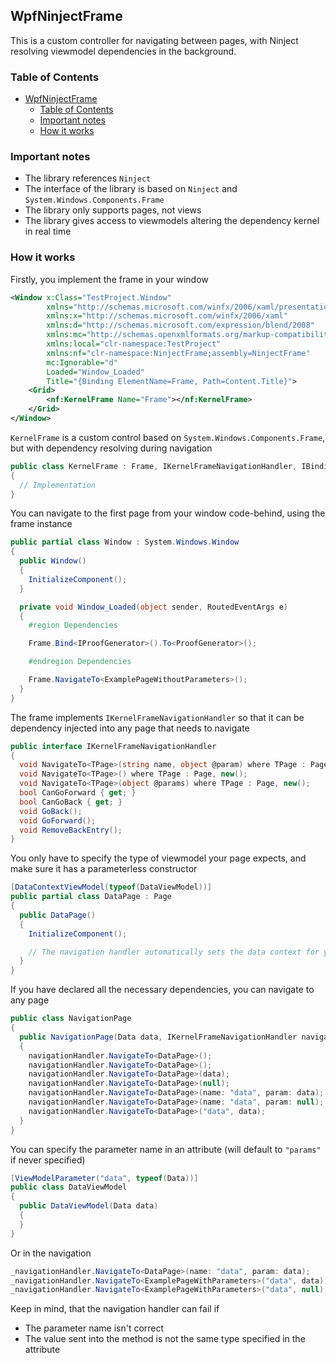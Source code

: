 ## WpfNinjectFrame

This is a custom controller for navigating between pages, with Ninject resolving viewmodel dependencies in the background.

### Table of Contents
- [WpfNinjectFrame](#wpfninjectframe)
  - [Table of Contents](#table-of-contents)
  - [Important notes](#important-notes)
  - [How it works](#how-it-works)

### Important notes

- The library references `Ninject`
- The interface of the library is based on `Ninject` and `System.Windows.Components.Frame`
- The library only supports pages, not views
- The library gives access to viewmodels altering the dependency kernel in real time

### How it works

Firstly, you implement the frame in your window

```xml
<Window x:Class="TestProject.Window"
        xmlns="http://schemas.microsoft.com/winfx/2006/xaml/presentation"
        xmlns:x="http://schemas.microsoft.com/winfx/2006/xaml"
        xmlns:d="http://schemas.microsoft.com/expression/blend/2008"
        xmlns:mc="http://schemas.openxmlformats.org/markup-compatibility/2006"
        xmlns:local="clr-namespace:TestProject"
        xmlns:nf="clr-namespace:NinjectFrame;assembly=NinjectFrame"
        mc:Ignorable="d"
        Loaded="Window_Loaded"
        Title="{Binding ElementName=Frame, Path=Content.Title}">
	<Grid>
		<nf:KernelFrame Name="Frame"></nf:KernelFrame>
	</Grid>
</Window>
```

`KernelFrame` is a custom control based on `System.Windows.Components.Frame`, but with dependency resolving during navigation

```cs
public class KernelFrame : Frame, IKernelFrameNavigationHandler, IBindingRoot
{
  // Implementation
}
```

You can navigate to the first page from your window code-behind, using the frame instance

```cs
public partial class Window : System.Windows.Window
{
  public Window()
  {
    InitializeComponent();
  }

  private void Window_Loaded(object sender, RoutedEventArgs e)
  {
    #region Dependencies

    Frame.Bind<IProofGenerator>().To<ProofGenerator>();

    #endregion Dependencies

    Frame.NavigateTo<ExamplePageWithoutParameters>();
  }
}
```

The frame implements `IKernelFrameNavigationHandler` so that it can be dependency injected into any page that needs to navigate

```cs
public interface IKernelFrameNavigationHandler
{
  void NavigateTo<TPage>(string name, object @param) where TPage : Page, new();
  void NavigateTo<TPage>() where TPage : Page, new();
  void NavigateTo<TPage>(object @params) where TPage : Page, new();
  bool CanGoForward { get; }
  bool CanGoBack { get; }
  void GoBack();
  void GoForward();
  void RemoveBackEntry();
}
```

You only have to specify the type of viewmodel your page expects, and make sure it has a parameterless constructor

```cs
[DataContextViewModel(typeof(DataViewModel))]
public partial class DataPage : Page
{
  public DataPage()
  {
    InitializeComponent();

    // The navigation handler automatically sets the data context for you, so you don't have to
  }
}
```

If you have declared all the necessary dependencies, you can navigate to any page

```cs
public class NavigationPage
{
  public NavigationPage(Data data, IKernelFrameNavigationHandler navigationHandler)
  {
    navigationHandler.NavigateTo<DataPage>();
    navigationHandler.NavigateTo<DataPage>();
    navigationHandler.NavigateTo<DataPage>(data);
    navigationHandler.NavigateTo<DataPage>(null);
    navigationHandler.NavigateTo<DataPage>(name: "data", param: data);
    navigationHandler.NavigateTo<DataPage>(name: "data", param: null);
    navigationHandler.NavigateTo<DataPage>("data", data);
  }
}
```

You can specify the parameter name in an attribute (will default to `"params"` if never specified)

```cs
[ViewModelParameter("data", typeof(Data))]
public class DataViewModel
{
  public DataViewModel(Data data)
  {
  }
}
```

Or in the navigation

```cs
_navigationHandler.NavigateTo<DataPage>(name: "data", param: data);
_navigationHandler.NavigateTo<ExamplePageWithParameters>("data", data);
_navigationHandler.NavigateTo<ExamplePageWithParameters>("data", null);
```

Keep in mind, that the navigation handler can fail if

- The parameter name isn't correct
- The value sent into the method is not the same type specified in the attribute